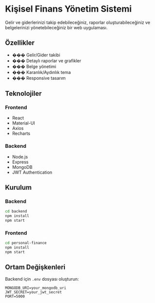 # Kişisel Finans Yönetim Sistemi

Gelir ve giderlerinizi takip edebileceğiniz, raporlar oluşturabileceğiniz ve belgelerinizi yönetebileceğiniz bir web uygulaması.

## Özellikler

- ��� Gelir/Gider takibi
- ��� Detaylı raporlar ve grafikler
- ��� Belge yönetimi
- ��� Karanlık/Aydınlık tema
- ��� Responsive tasarım

## Teknolojiler

### Frontend
- React
- Material-UI
- Axios
- Recharts

### Backend
- Node.js
- Express
- MongoDB
- JWT Authentication

## Kurulum

### Backend
```bash
cd backend
npm install
npm start
```

### Frontend
```bash
cd personal-finance
npm install
npm start
```

## Ortam Değişkenleri

Backend için `.env` dosyası oluşturun:

```env
MONGODB_URI=your_mongodb_uri
JWT_SECRET=your_jwt_secret
PORT=5000
```